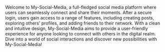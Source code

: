 Welcome to My-Social-Media, a full-fledged social media platform where users can seamlessly connect and share their moments. After a secure login, users gain access to a range of features, including creating posts, exploring others' profiles, and adding friends to their network. With a clean and intuitive design, My-Social-Media aims to provide a user-friendly experience for anyone looking to connect with others in the digital realm. Dive into a world of social interactions and discover new possibilities with My-Social-Media!

